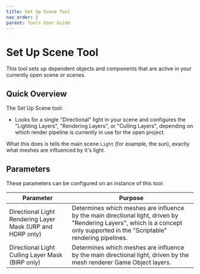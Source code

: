 ```yaml
---
title: Set Up Scene Tool
nav_order: 2
parent: Tools User Guide
---
```


# Set Up Scene Tool

This tool sets up dependent objects and components that are active in your currently open scene or scenes.

## Quick Overview

The Set Up Scene tool:

- Looks for a single "Directional" light in your scene and configures the "Lighting Layers", "Rendering Layers", or "Culling Layers", depending on which render pipeline is currently in use for the open project.

What this does is tells the main scene `Light` (for example, the sun), exactly what meshes are influenced by it's light.

## Parameters

These parameters can be configured on an instance of this tool:

| Parameter                                                  | Purpose                                                      |
| ---------------------------------------------------------- | ------------------------------------------------------------ |
| Directional Light Rendering Layer Mask (URP and HDRP only) | Determines which meshes are influence by the main directional light, driven by "Rendering Layers", which is a concept only supported in the "Scriptable" rendering pipelines. |
| Directional Light Culling Layer Mask (BIRP only)           | Determines which meshes are influence by the main directional light, driven by the mesh renderer Game Object layers. |

